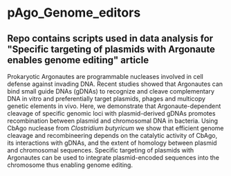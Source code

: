 # pAgo_Genome_editors
## Repo contains scripts used in data analysis for "Specific targeting of plasmids with Argonaute enables genome editing" article 

Prokaryotic Argonautes are programmable nucleases involved in cell defense against invading DNA. Recent studies showed that Argonautes can bind small guide DNAs (gDNAs) to recognize and cleave complementary DNA in vitro and preferentially target plasmids, phages and multicopy genetic elements in vivo. Here, we demonstrate that Argonaute-dependent cleavage of specific genomic loci with plasmid-derived gDNAs promotes recombination between plasmid and chromosomal DNA in bacteria. Using CbAgo nuclease from *Clostridium butyricum* we show that efficient genome cleavage and recombineering depends on the catalytic activity of CbAgo, its interactions with gDNAs, and the extent of homology between plasmid and chromosomal sequences. Specific targeting of plasmids with Argonautes can be used to integrate plasmid-encoded sequences into the chromosome thus enabling genome editing.
